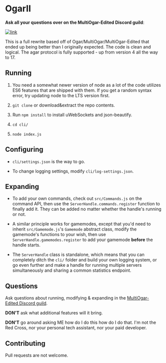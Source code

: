 # OgarII

**Ask all your questions over on the MultiOgar-Edited Discord guild**:

[![link](https://discordapp.com/api/guilds/407210435721560065/embed.png?style=banner2)](https://discord.gg/msMVwQC)

This is a full rewrite based off of Ogar/MultiOgar/MultiOgar-Edited that ended up being better than I originally expected. The code is clean and logical. The agar protocol is fully supported - up from version 4 all the way to 17.

## Running

1. You need a somewhat newer version of node as a lot of the code utilizes ES6 features that are shipped with them. If you get a random syntax error, try updating node to the LTS version first.

2. `git clone` or download&extract the repo contents.

3. Run `npm install` to install uWebSockets and json-beautify.

4. `cd cli/`

5. `node index.js`

## Configuring

- `cli/settings.json` is the way to go.

- To change logging settings, modify `cli/log-settings.json`.

## Expanding

- To add your own commands, check out `src/Commands.js` on the command API, then use the `ServerHandle.commands.register` function to finally add it. They can be added no matter whether the handle's running or not.

- A similar principle works for gamemodes, except that you'd need to inherit `src/Gamemode.js`'s `Gamemode` abstract class, modify the gamemode's functions to your wish, then use `ServerHandle.gamemodes.register` to add your gamemode **before** the handle starts.

- The `ServerHandle` class is standalone, which means that you can completely ditch the `cli/` folder and build your own logging system, or go even further and make a handle for running multiple servers simultaneously and sharing a common statistics endpoint.

## Questions

Ask questions about running, modifying & expanding in the [MultiOgar-Edited Discord guild](https://discord.gg/27v68Sb).

**DON'T** ask what additional features will it bring.

**DON'T** go around asking ME how do I do this how do I do that. I'm not the Red Cross, nor your personal tech assistant, nor your paid developer.

## Contributing

Pull requests are not welcome.

